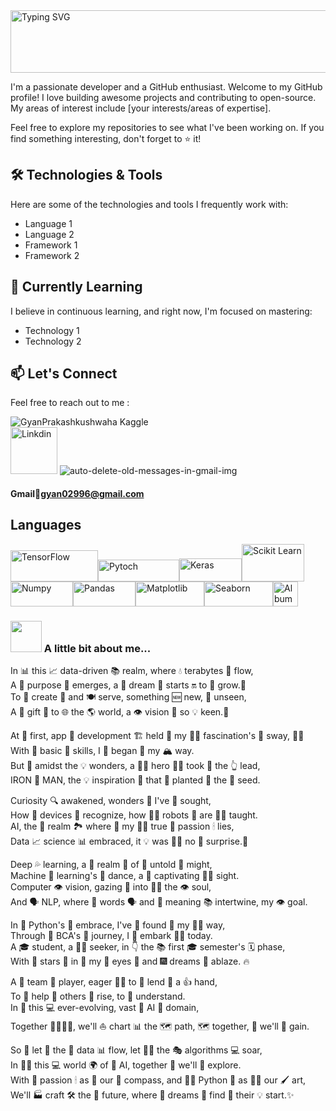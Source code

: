 <a href="https://git.io/typing-svg">
  <img src="https://readme-typing-svg.demolab.com/?lines=Hello👋🏻,good+to+see+you+🙃;I'm+Gyan+Prakash+Kushwaha😊;Let's+get+better+together+✊" alt="Typing SVG" width="8400" height="100">
</a>


I'm a passionate developer and a GitHub enthusiast. Welcome to my GitHub profile! I love building awesome projects and contributing to open-source. My areas of interest include [your interests/areas of expertise].

Feel free to explore my repositories to see what I've been working on. If you find something interesting, don't forget to ⭐️ it!

## 🛠️ Technologies & Tools

Here are some of the technologies and tools I frequently work with:

- Language 1
- Language 2
- Framework 1
- Framework 2
<!-- Add more as per your expertise -->

## 🌱 Currently Learning

I believe in continuous learning, and right now, I'm focused on mastering:

- Technology 1
- Technology 2
<!-- Add more as per your current learning interests -->

## 📫 Let's Connect

Feel free to reach out to me :

![GyanPrakashkushwaha Kaggle](https://kaggle-card.chienhsiang-hung.eu.org/api/svg?GyanPrakashkushwaha)
<br>
<a href="https://www.linkedin.com/in/GyanPrakashkushwaha">
<img src="https://static.vecteezy.com/system/resources/previews/017/339/624/original/linkedin-icon-free-png.png" alt="Linkdin" width = 75></a>
![auto-delete-old-messages-in-gmail-img](https://github.com/GyanPrakashkushwaha/GyanPrakashKushwaha/assets/127115588/aedf65a1-0864-4dc2-9803-9c318d3fa096)

#### Gmail📩gyan02996@gmail.com

## Languages
<img src="https://www.quintagroup.com/blog/blog-images/machine-learning-libraries/tensorflow.png/@@images/image.png" alt="TensorFlow" width="140" height="50"/><img src="https://upload.wikimedia.org/wikipedia/commons/9/96/Pytorch_logo.png" alt="Pytoch" width="130" height="35"/><img src="https://keras.io/img/logo.png" alt="Keras" width="100" height="37"/><img src="https://upload.wikimedia.org/wikipedia/commons/thumb/0/05/Scikit_learn_logo_small.svg/2560px-Scikit_learn_logo_small.svg.png" alt="Scikit Learn" width="100" height="60"/><img src="https://upload.wikimedia.org/wikipedia/commons/thumb/3/31/NumPy_logo_2020.svg/2560px-NumPy_logo_2020.svg.png" alt="Numpy" width="100" height="40"/><img src="https://upload.wikimedia.org/wikipedia/commons/thumb/e/ed/Pandas_logo.svg/2560px-Pandas_logo.svg.png" alt="Pandas" width="100" height="40"/><img src="https://matplotlib.org/3.1.1/_static/logo2_compressed.svg" alt="Matplotlib" width="110" height="40"/><img src="https://seaborn.pydata.org/_images/logo-wide-lightbg.svg" alt="Seaborn" width="110" height="40"/><img src="https://albumentations.ai/docs/images/logo.png" alt="Albumnetations" width="40" height="40"/>


### <img src="https://media.giphy.com/media/VgCDAzcKvsR6OM0uWg/giphy.gif" width="50"> A little bit about me...

<p>In 📊 this 📈 data-driven 📚 realm, where 💧 terabytes 🚰 flow,<br>
A 🎁 purpose 🌱 emerges, a 💭 dream 🌌 starts 🔛 to 🌱 grow.🌿 <br>
To 🎨 create 🚧 and 🍽 serve, something 🆕 new, 🙈 unseen, <br>
A 🎁 gift 🎁 to 🌐 the 🌎 world, a 👁 vision 🧠 so 💡 keen.👀</p>

<p>At 📱 first, app 📱 development 🏗 held 🤝 my 👩‍🔬 fascination's 🤩 sway, 🚶‍♂️ <br>
With 🌱 basic 🌱 skills, I 🚀 began 🏁 my 🏔 way. <br>
But 🚪 amidst the 💡 wonders, a 🦸‍♂️ hero 🦸‍♂️ took 🏃 the 👆 lead, <br>
IRON 🤖 MAN, the 💡 inspiration 🌈 that 🚀 planted 🌱 the 🌱 seed.</p>

<p>Curiosity 🔍 awakened, wonders 🌌 I've 🍃 sought, <br>
How 👀 devices 📱 recognize, how 👨‍🏫 robots 🤖 are 👨‍🏫 taught. <br>
AI, the 🎉 realm 🏞 where 💖 my 👩‍🔬 true 🧠 passion 🕯 lies, <br>
Data 📈 science 📊 embraced, it 💡 was 🤷‍♂️ no 🚫 surprise.🤔</p>

<p>Deep 💦 learning, a 🚀 realm 🎠 of 👀 untold 🙊 might, <br>
Machine 🤖 learning's 🎒 dance, a 💃 captivating 🧚‍♀️ sight. <br>
Computer 👁 vision, gazing 👀 into 🧘‍♀️ the 👁 soul, <br>
And 🗣 NLP, where 🌈 words 🗣 and 👄 meaning 📚 intertwine, my 👁 goal.</p>

<p>In 🐍 Python's 🐍 embrace, I've 🌱 found 🌲 my 🏃‍♂️ way, <br>
Through 📖 BCA's 🏫 journey, I 🎢 embark 🏴‍☠️ today. <br>
A 🎓 student, a 💁‍♂️ seeker, in 👇 the 📚 first 🎓 semester's 🗓 phase, <br>
With 🌌 stars 🌟 in 💫 my 👀 eyes 👀 and 🎆 dreams 🌈 ablaze. 🔥</p>

<p>A 🤝 team 👥 player, eager 🏃‍♂️ to 👋 lend 🙌 a 👍 hand, <br>
To 🤝 help 🙏 others 🧒 rise, to 🤔 understand. <br>
In 🌌 this 💻 ever-evolving, vast 🌌 AI 🤖 domain, <br>
Together 👨‍👩‍👦‍👦, we'll ⛵ chart 📊 the 🗺 path, 🗺 together, 🤝 we'll 👬 gain.</p>

<p>So 🎨 let 🌠 the 🌌 data 📊 flow, let 👩‍🏫 the 🎭 algorithms 💻 soar, <br>
In 👨‍🚀 this 💻 world 🌍 of 💭 AI, together 👫 we'll 🌈 explore. <br>
With 💞 passion 🕯 as 🚧 our 🧭 compass, and 👨‍💻 Python 🐍 as 👩‍🎨 our 🖌 art, <br>
We'll 🏭 craft 🛠 the 🚀 future, where 💖 dreams 💭 find 🌠 their 💡 start.✨</p>
